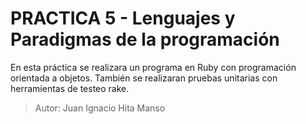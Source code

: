 PRACTICA 5 - Lenguajes y Paradigmas de la programación
========================================================

En esta práctica se realizara un programa en Ruby con programación orientada a objetos.
También se realizaran pruebas unitarias con herramientas de testeo rake.

>Autor: Juan Ignacio Hita Manso


